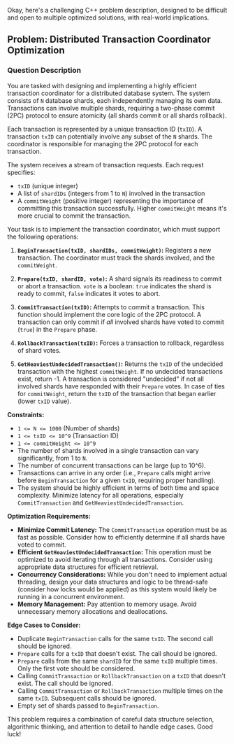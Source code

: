 Okay, here's a challenging C++ problem description, designed to be difficult and open to multiple optimized solutions, with real-world implications.

## Problem: Distributed Transaction Coordinator Optimization

### Question Description

You are tasked with designing and implementing a highly efficient transaction coordinator for a distributed database system.  The system consists of `N` database shards, each independently managing its own data.  Transactions can involve multiple shards, requiring a two-phase commit (2PC) protocol to ensure atomicity (all shards commit or all shards rollback).

Each transaction is represented by a unique transaction ID (`txID`).  A transaction `txID` can potentially involve any subset of the `N` shards.  The coordinator is responsible for managing the 2PC protocol for each transaction.

The system receives a stream of transaction requests.  Each request specifies:

*   `txID` (unique integer)
*   A list of `shardIDs` (integers from 1 to `N`) involved in the transaction
*   A `commitWeight` (positive integer) representing the importance of committing this transaction successfully.  Higher `commitWeight` means it's more crucial to commit the transaction.

Your task is to implement the transaction coordinator, which must support the following operations:

1.  **`BeginTransaction(txID, shardIDs, commitWeight)`:**  Registers a new transaction. The coordinator must track the shards involved, and the `commitWeight`.

2.  **`Prepare(txID, shardID, vote)`:**  A shard signals its readiness to commit or abort a transaction.  `vote` is a boolean: `true` indicates the shard is ready to commit, `false` indicates it votes to abort.

3.  **`CommitTransaction(txID)`:**  Attempts to commit a transaction. This function should implement the core logic of the 2PC protocol.  A transaction can only commit if *all* involved shards have voted to commit (`true`) in the `Prepare` phase.

4.  **`RollbackTransaction(txID)`:** Forces a transaction to rollback, regardless of shard votes.

5.  **`GetHeaviestUndecidedTransaction()`:** Returns the `txID` of the undecided transaction with the highest `commitWeight`. If no undecided transactions exist, return -1.  A transaction is considered "undecided" if not all involved shards have responded with their `Prepare` votes.  In case of ties for `commitWeight`, return the `txID` of the transaction that began earlier (lower `txID` value).

**Constraints:**

*   `1 <= N <= 1000` (Number of shards)
*   `1 <= txID <= 10^9` (Transaction ID)
*   `1 <= commitWeight <= 10^9`
*   The number of shards involved in a single transaction can vary significantly, from 1 to `N`.
*   The number of concurrent transactions can be large (up to 10^6).
*   Transactions can arrive in any order (i.e., `Prepare` calls might arrive before `BeginTransaction` for a given `txID`, requiring proper handling).
*   The system should be highly efficient in terms of both time and space complexity.  Minimize latency for all operations, especially `CommitTransaction` and `GetHeaviestUndecidedTransaction`.

**Optimization Requirements:**

*   **Minimize Commit Latency:** The `CommitTransaction` operation must be as fast as possible.  Consider how to efficiently determine if all shards have voted to commit.
*   **Efficient `GetHeaviestUndecidedTransaction`:** This operation must be optimized to avoid iterating through all transactions.  Consider using appropriate data structures for efficient retrieval.
*   **Concurrency Considerations:** While you don't need to implement actual threading, design your data structures and logic to be thread-safe (consider how locks would be applied) as this system would likely be running in a concurrent environment.
*   **Memory Management:**  Pay attention to memory usage.  Avoid unnecessary memory allocations and deallocations.

**Edge Cases to Consider:**

*   Duplicate `BeginTransaction` calls for the same `txID`.  The second call should be ignored.
*   `Prepare` calls for a `txID` that doesn't exist.  The call should be ignored.
*   `Prepare` calls from the same `shardID` for the same `txID` multiple times.  Only the first vote should be considered.
*   Calling `CommitTransaction` or `RollbackTransaction` on a `txID` that doesn't exist.  The call should be ignored.
*   Calling `CommitTransaction` or `RollbackTransaction` multiple times on the same `txID`.  Subsequent calls should be ignored.
*   Empty set of shards passed to `BeginTransaction`.

This problem requires a combination of careful data structure selection, algorithmic thinking, and attention to detail to handle edge cases.  Good luck!
